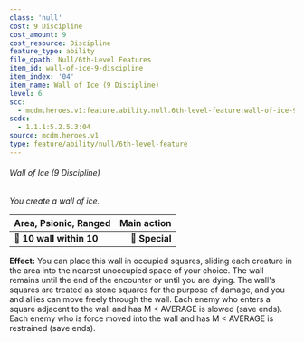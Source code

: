 ```yaml
---
class: 'null'
cost: 9 Discipline
cost_amount: 9
cost_resource: Discipline
feature_type: ability
file_dpath: Null/6th-Level Features
item_id: wall-of-ice-9-discipline
item_index: '04'
item_name: Wall of Ice (9 Discipline)
level: 6
scc:
  - mcdm.heroes.v1:feature.ability.null.6th-level-feature:wall-of-ice-9-discipline
scdc:
  - 1.1.1:5.2.5.3:04
source: mcdm.heroes.v1
type: feature/ability/null/6th-level-feature
---
```


###### Wall of Ice (9 Discipline)

*You create a wall of ice.*

| **Area, Psionic, Ranged** | **Main action** |
| ------------------------- | --------------: |
| **📏 10 wall within 10**  |  **🎯 Special** |

**Effect:** You can place this wall in occupied squares, sliding each creature in the area into the nearest unoccupied space of your choice. The wall remains until the end of the encounter or until you are dying. The wall's squares are treated as stone squares for the purpose of damage, and you and allies can move freely through the wall. Each enemy who enters a square adjacent to the wall and has M < AVERAGE is slowed (save ends). Each enemy who is force moved into the wall and has M < AVERAGE is restrained (save ends).
